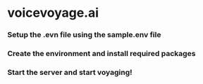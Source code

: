 # voicevoyage.ai

### Setup the .evn file using the sample.env file
### Create the environment and install required packages
### Start the server and start voyaging!
